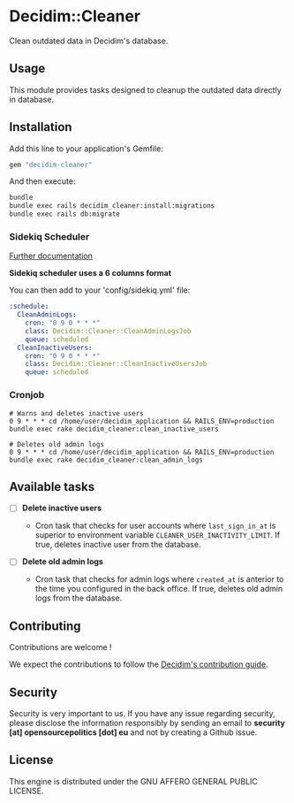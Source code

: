 # Decidim::Cleaner

Clean outdated data in Decidim's database.

## Usage

This module provides tasks designed to cleanup the outdated data directly in database.

## Installation

Add this line to your application's Gemfile:

```ruby
gem "decidim-cleaner"
```

And then execute:

```bash
bundle
bundle exec rails decidim_cleaner:install:migrations
bundle exec rails db:migrate
```

### Sidekiq Scheduler
[Further documentation](https://github.com/sidekiq-scheduler/sidekiq-scheduler)

**Sidekiq scheduler uses a 6 columns format**

You can then add to your 'config/sidekiq.yml' file:

```yaml
:schedule:
  CleanAdminLogs:
    cron: "0 9 0 * * *"
    class: Decidim::Cleaner::CleanAdminLogsJob
    queue: scheduled
  CleanInactiveUsers:
    cron: "0 9 0 * * *"
    class: Decidim::Cleaner::CleanInactiveUsersJob
    queue: scheduled
```

### Cronjob
```
# Warns and deletes inactive users
0 9 * * * cd /home/user/decidim_application && RAILS_ENV=production bundle exec rake decidim_cleaner:clean_inactive_users

# Deletes old admin logs
0 9 * * * cd /home/user/decidim_application && RAILS_ENV=production bundle exec rake decidim_cleaner:clean_admin_logs
```

## Available tasks

- [ ] **Delete inactive users**
  - Cron task that checks for user accounts where `last_sign_in_at` is superior to environment variable `CLEANER_USER_INACTIVITY_LIMIT`. If true, deletes inactive user from the database.

- [ ] **Delete old admin logs**
  - Cron task that checks for admin logs where `created_at` is anterior to the time you configured in the back office. If true, deletes old admin logs from the database.

## Contributing

Contributions are welcome !

We expect the contributions to follow the [Decidim's contribution guide](https://github.com/decidim/decidim/blob/develop/CONTRIBUTING.adoc).

## Security

Security is very important to us. If you have any issue regarding security, please disclose the information responsibly by sending an email to __security [at] opensourcepolitics [dot] eu__ and not by creating a Github issue.

## License

This engine is distributed under the GNU AFFERO GENERAL PUBLIC LICENSE.

